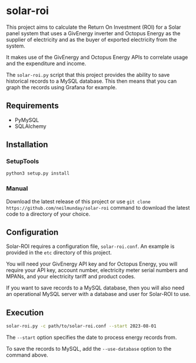# solar-roi

This project aims to calculate the Return On Investment (ROI) for a Solar panel system that uses a GivEnergy inverter and Octopus Energy as the supplier of electricity and as the buyer of exported electricity from the system.

It makes use of the GivEnergy and Octopus Energy APIs to correlate usage and the expenditure and income.

The `solar-roi.py` script that this project provides the ability to save historical records to a MySQL database. This then means that you can graph the records using Grafana for example.

## Requirements

* PyMySQL
* SQLAlchemy

## Installation

### SetupTools

```bash
python3 setup.py install
```

### Manual

Download the latest release of this project or use `git clone https://github.com/neilmunday/solar-roi` command to download the latest code to a directory of your choice.

## Configuration

Solar-ROI requires a configuration file, `solar-roi.conf`. An example is provided in the `etc` directory of this project.

You will need your GivEnergy API key and for Octopus Energy, you will require your API key, account number, electricity meter serial numbers and MPANs, and your electricity tariff and product codes.

If you want to save records to a MySQL database, then you will also need an operational MySQL server with a database and user for Solar-ROI to use.

## Execution

```bash
solar-roi.py -c path/to/solar-roi.conf --start 2023-08-01
```

The `--start` option specifies the date to process energy records from.

To save the records to MySQL, add the `--use-database` option to the command above.
